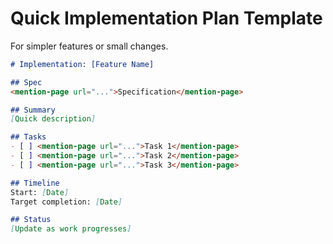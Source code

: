 # Quick Implementation Plan Template

For simpler features or small changes.

```markdown
# Implementation: [Feature Name]

## Spec
<mention-page url="...">Specification</mention-page>

## Summary
[Quick description]

## Tasks
- [ ] <mention-page url="...">Task 1</mention-page>
- [ ] <mention-page url="...">Task 2</mention-page>
- [ ] <mention-page url="...">Task 3</mention-page>

## Timeline
Start: [Date]
Target completion: [Date]

## Status
[Update as work progresses]
```

